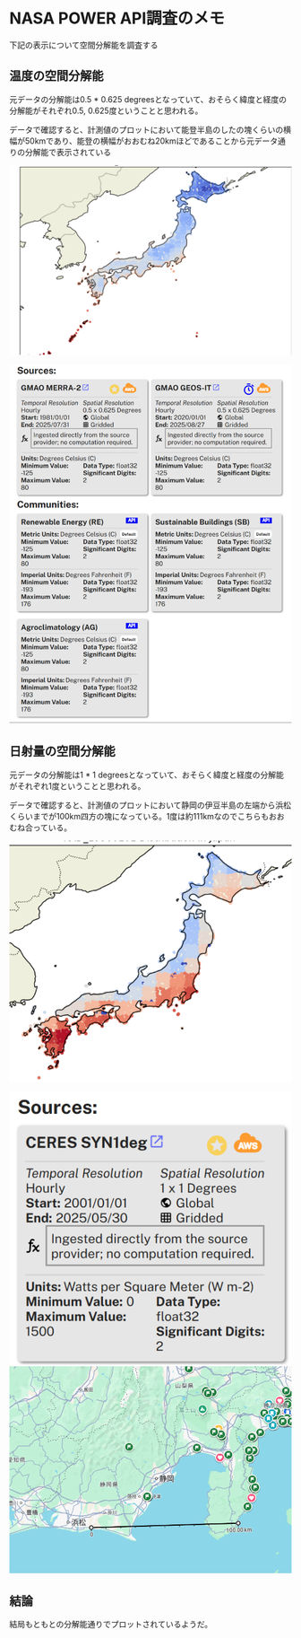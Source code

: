 # NASA POWER API調査のメモ

下記の表示について空間分解能を調査する

## 温度の空間分解能

元データの分解能は0.5 * 0.625 degreesとなっていて、おそらく緯度と経度の分解能がそれぞれ0.5, 0.625度ということと思われる。

データで確認すると、計測値のプロットにおいて能登半島のしたの塊くらいの横幅が50kmであり、能登の横幅がおおむね20kmほどであることから元データ通りの分解能で表示されている

![1756631156793](image/memo/1756631156793.png)

![1756631587539](image/memo/1756631587539.png)

## 日射量の空間分解能

元データの分解能は1 * 1  degreesとなっていて、おそらく緯度と経度の分解能がそれぞれ1度ということと思われる。

データで確認すると、計測値のプロットにおいて静岡の伊豆半島の左端から浜松くらいまでが100km四方の塊になっている。1度は約111kmなのでこちらもおおむね合っている。

![1756631896769](image/memo/1756631896769.png)

![1756631501064](image/memo/1756631501064.png)![1756632423446](image/memo/1756632423446.png)

## 結論

結局もともとの分解能通りでプロットされているようだ。
